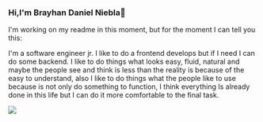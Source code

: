 ### Hi,I'm Brayhan Daniel Niebla👋

I'm working on my readme in this moment, but for the moment I can tell you this:

I'm a software engineer jr. I like to do a frontend develops but if I need I can do some backend.
I like to do things what looks easy, fluid, natural and maybe the people see and think is less than the reality is because of the easy to understand, also I like to do things what the people like to use because is not only do something to function, I think everything Is already done in this life but I can do it more comfortable to the final task.

<img align='center' src="https://github-readme-stats.vercel.app/api?username=danielniebla&show_icons=true&theme=tokyonight"/>
<!--
**danielniebla/danielniebla** is a ✨ _special_ ✨ repository because its `README.md` (this file) appears on your GitHub profile.

Here are some ideas to get you started:

- 🔭 I’m currently working on ...
- 🌱 I’m currently learning ...
- 👯 I’m looking to collaborate on ...
- 🤔 I’m looking for help with ...
- 💬 Ask me about ...
- 📫 How to reach me: ...
- 😄 Pronouns: ...
- ⚡ Fun fact: ...
-->
